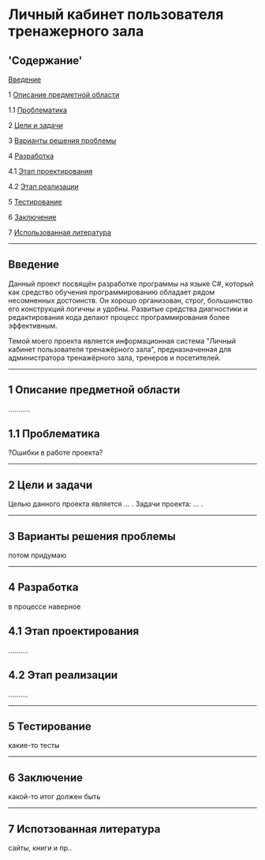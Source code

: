 # Личный кабинет пользователя тренажерного зала

## 'Содержание'


[Введение](#введение)

1 [Описание предметной области](#предметная_область)

1.1 [Проблематика](#проблематика)

2 [Цели и задачи](#цели_и_задачи)

3 [Варианты решения проблемы](#решение_проблемы)

4 [Разработка](#разработка)

4.1 [Этап проектирования](#проектирование)

4.2 [Этап реализации](#реализация)

5 [Тестирование](#тестирование)

6 [Заключение](#заключение)

7 [Использованная литература](#ссылки)

***

## Введение <a name="введение"></a>
Данный проект посвящён разработке программы на языке C#, который как средство обучения программированию обладает рядом несомненных достоинств. Он хорошо организован, строг, большинство его конструкций логичны и удобны. Развитые средства диагностики и редактирования кода делают процесс программирования более эффективным.

Темой моего проекта является информационная система "Личный кабинет пользователя тренажёрного зала", предназначенная для администратора тренажёрного зала, тренеров и посетителей.

***

## 1 Описание предметной области <a name="предметная_область"></a>
...........

## 1.1 Проблематика <a name="проблематика"></a>
?Ошибки в работе проекта?
***
## 2 Цели и задачи <a name="цели_и_задачи"></a>
Целью данного проекта является ... . Задачи проекта: ... .
***
## 3 Варианты решения проблемы <a name="решение_проблемы"></a>
потом придумаю
***
## 4 Разработка <a name="разработка"></a>
в процессе наверное

## 4.1 Этап проектирования <a name="проектирование"></a>
..........

## 4.2 Этап реализации <a name="реализация"></a>
..........
***
## 5 Тестирование <a name="тестирование"></a>
какие-то тесты
***
## 6 Заключение <a name="заключение"></a>
какой-то итог должен быть
***
## 7 Испотзованная литература <a name="ссылки"></a>
сайты, книги и пр..




